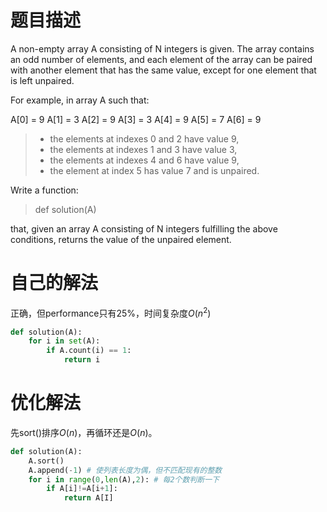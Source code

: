 # 题目描述
A non-empty array A consisting of N integers is given. The array contains an odd number of elements, and each element of the array can be paired with another element that has the same value, except for one element that is left unpaired.

For example, in array A such that:

A[0] = 9 A[1] = 3 A[2] = 9 A[3] = 3 A[4] = 9 A[5] = 7 A[6] = 9

> -   the elements at indexes 0 and 2 have value 9,
> -   the elements at indexes 1 and 3 have value 3,
> -   the elements at indexes 4 and 6 have value 9,
> -   the element at index 5 has value 7 and is unpaired.

Write a function:

> def solution(A)

that, given an array A consisting of N integers fulfilling the above conditions, returns the value of the unpaired element.

# 自己的解法
正确，但performance只有25%，时间复杂度$O(n^2)$
```py
def solution(A): 
	for i in set(A): 
		if A.count(i) == 1: 
			return i
```

# 优化解法
先sort()排序$O(n)$，再循环还是$O(n)$。
```py
def solution(A):
    A.sort()
    A.append(-1) # 使列表长度为偶，但不匹配现有的整数
    for i in range(0,len(A),2): # 每2个数判断一下
        if A[i]!=A[i+1]:
            return A[I]
```